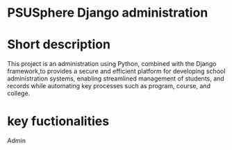 # PSUSphere Django administration

# Short description
This project is an administration using Python, combined with the Django framework,to provides a secure and efficient platform for developing school administration systems, enabling streamlined management of students, and records while automating key processes such as program, course, and college.

# key fuctionalities
Admin